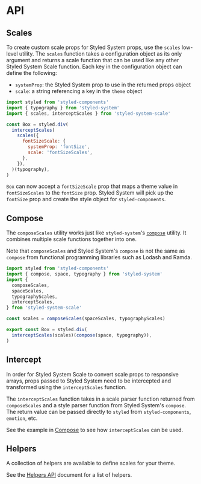 # API

## Scales

To create custom scale props for Styled System props, use the `scales` low-level
utility. The `scales` function takes a configuration object as its only argument
and returns a scale function that can be used like any other Styled System Scale
function. Each key in the configuration object can define the following:

- `systemProp`: the Styled System prop to use in the returned props object
- `scale`: a string referencing a key in the `theme` object

```javascript
import styled from 'styled-components'
import { typography } from 'styled-system'
import { scales, interceptScales } from 'styled-system-scale'

const Box = styled.div(
  interceptScales(
    scales({
      fontSizeScale: {
        systemProp: 'fontSize',
        scale: 'fontSizeScales',
      },
    }),
  )(typography),
)
```

`Box` can now accept a `fontSizeScale` prop that maps a theme value in
`fontSizeScales` to the `fontSize` prop. Styled System will pick up the
`fontSize` prop and create the style object for `styled-components`.

## Compose

The `composeScales` utility works just like `styled-system`'s
[`compose`][styled-system-compose] utility. It combines multiple scale functions
together into one.

Note that `composeScales` and Styled System's `compose` is not the same as
`compose` from functional programming libraries such as Lodash and Ramda.

```javascript
import styled from 'styled-components'
import { compose, space, typography } from 'styled-system'
import {
  composeScales,
  spaceScales,
  typographyScales,
  interceptScales,
} from 'styled-system-scale'

const scales = composeScales(spaceScales, typographyScales)

export const Box = styled.div(
  interceptScales(scales)(compose(space, typography)),
)
```

## Intercept

In order for Styled System Scale to convert scale props to responsive arrays,
props passed to Styled System need to be intercepted and transformed using the
`interceptScales` function.

The `interceptScales` function takes in a scale parser function returned from
`composeScales` and a style parser function from Styled System's `compose`. The
return value can be passed directly to `styled` from `styled-components`,
`emotion`, etc.

See the example in [Compose](#compose) to see how `interceptScales` can be used.

## Helpers

A collection of helpers are available to define scales for your theme.

See the [Helpers API][helpers-api] document for a list of helpers.

[styled-system-compose]: https://styled-system.com/api#compose
[helpers-api]: ./helpers-api.md
